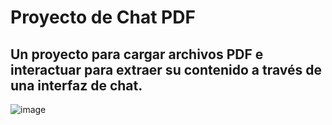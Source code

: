 # Proyecto de Chat PDF
## Un proyecto para cargar archivos PDF e interactuar para extraer su contenido a través de una interfaz de chat.

![image](https://github.com/TathataHY/chat-with-pdf/assets/86846618/2cf39796-c110-4ab0-acf2-797984d1ee89)
